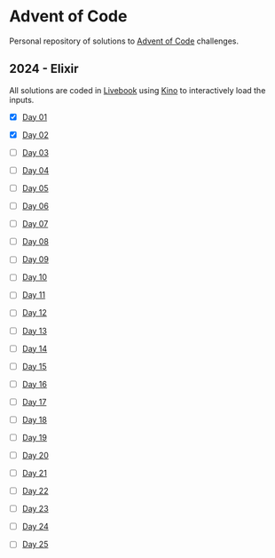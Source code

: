 # Advent of Code

Personal repository of solutions to [Advent of Code](https://adventofcode.com) challenges.

## 2024 - Elixir

All solutions are coded in [Livebook](https://livebook.dev) using [Kino](https://github.com/livebook-dev/kino) to interactively load the inputs.

- [x] [Day 01](2024/day-01.livemd)
- [x] [Day 02](2024/day-02.livemd)
- [ ] [Day 03](#)
- [ ] [Day 04](#)
- [ ] [Day 05](#)
- [ ] [Day 06](#)
- [ ] [Day 07](#)
- [ ] [Day 08](#)
- [ ] [Day 09](#)
- [ ] [Day 10](#)
- [ ] [Day 11](#)
- [ ] [Day 12](#)
- [ ] [Day 13](#)
- [ ] [Day 14](#)
- [ ] [Day 15](#)
- [ ] [Day 16](#)
- [ ] [Day 17](#)
- [ ] [Day 18](#)
- [ ] [Day 19](#)
- [ ] [Day 20](#)
- [ ] [Day 21](#)
- [ ] [Day 22](#)
- [ ] [Day 23](#)
- [ ] [Day 24](#)
- [ ] [Day 25](#)

